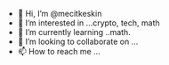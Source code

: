 - 👋 Hi, I’m @mecitkeskin
- 👀 I’m interested in ...crypto, tech, math
- 🌱 I’m currently learning ..math.
- 💞️ I’m looking to collaborate on ...
- 📫 How to reach me ...

<!---
mecitkeskin/mecitkeskin is a ✨ special ✨ repository because its `README.md` (this file) appears on your GitHub profile.
You can click the Preview link to take a look at your changes.
--->
